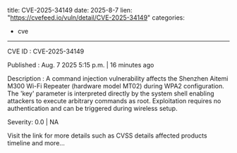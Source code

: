 
title: CVE-2025-34149
date: 2025-8-7
lien: "https://cvefeed.io/vuln/detail/CVE-2025-34149"
categories:
  - cve
---

CVE ID : CVE-2025-34149

Published :  Aug. 7
2025
5:15 p.m. | 16 minutes ago

Description : A command injection vulnerability affects the Shenzhen Aitemi M300 Wi-Fi Repeater (hardware model MT02) during WPA2 configuration. The 'key' parameter is interpreted directly by the system shell
enabling attackers to execute arbitrary commands as root. Exploitation requires no authentication and can be triggered during wireless setup.

Severity: 0.0 | NA

Visit the link for more details
such as CVSS details
affected products
timeline
and more...
